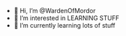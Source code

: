 - 👋 Hi, I’m @WardenOfMordor
- 👀 I’m interested in LEARNING STUFF
- 🌱 I’m currently learning lots of stuff

<!---
WardenOfMordor/WardenOfMordor is a ✨ special ✨ repository because its `README.md` (this file) appears on your GitHub profile.
You can click the Preview link to take a look at your changes.
--->
